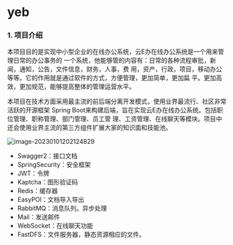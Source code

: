 # yeb


### 1. 项目介绍

本项目目的是实现中小型企业的在线办公系统，云E办在线办公系统是一个用来管理日常的办公事务的 一个系统，他能够管的内容有：日常的各种流程审批，新闻，通知，公告，文件信息，财务，人事，费 用，资产，行政，项目，移动办公等等。它的作用就是通过软件的方式，方便管理，更加简单，更加扁 平。更加高效，更加规范，能够提高整体的管理运营水平。

本项目在技术方面采用最主流的前后端分离开发模式，使用业界最流行、社区非常活跃的开源框架 Spring Boot来构建后端，旨在实现云E办在线办公系统。包括职位管理、职称管理、部门管理、员工管 理、工资管理、在线聊天等模块。项目中还会使用业界主流的第三方组件扩展大家的知识面和技能池。

![image-20230101202124829](C:\Users\86181\AppData\Roaming\Typora\typora-user-images\image-20230101202124829.png)



- Swagger2：接口文档
- SpringSecurity：安全框架
- JWT：令牌
- Kaptcha：图形验证码
- Redis：缓存器
- EasyPOI：文档导入导出
- RabbitMQ：消息队列。异步处理
- Mail：发送邮件
- WebSocket：在线聊天功能
- FastDFS：文件服务器，静态资源相应的文件。
